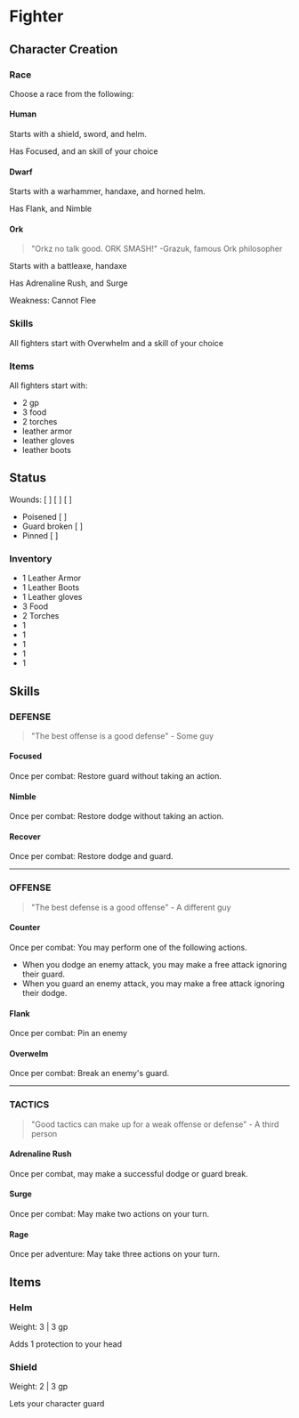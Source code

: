 # Fighter

## Character Creation

### Race

Choose a race from the following:

#### Human

Starts with a shield, sword, and helm.

Has Focused, and an skill of your choice

#### Dwarf

Starts with a warhammer, handaxe, and horned helm.

Has Flank, and Nimble



#### Ork

> "Orkz no talk good. ORK SMASH!" -Grazuk, famous Ork philosopher

Starts with a battleaxe, handaxe 

Has Adrenaline Rush, and Surge

Weakness: Cannot Flee

### Skills

All fighters start with Overwhelm and a skill of your choice

### Items

All fighters start with:

* 2 gp
* 3 food
* 2 torches
* leather armor
* leather gloves
* leather boots

## Status

Wounds: [ ] [ ] [ ]

* Poisened [ ]
* Guard broken [ ]
* Pinned [ ]

### Inventory
* 1 Leather Armor
* 1 Leather Boots
* 1 Leather gloves
* 3 Food
* 2 Torches
* 1
* 1
* 1
* 1
* 1

## Skills

### DEFENSE

> "The best offense is a good defense" - Some guy

#### Focused

Once per combat: Restore guard without taking an action.

#### Nimble

Once per combat: Restore dodge without taking an action.

#### Recover

Once per combat: Restore dodge and guard.

---

### OFFENSE

> "The best defense is a good offense" - A different guy

#### Counter

Once per combat:  You may perform one of the following actions.

* When you dodge an enemy attack, you may make a free attack ignoring their guard.
* When you guard an enemy attack, you may make a free attack ignoring their dodge.

#### Flank

Once per combat: Pin an enemy

#### Overwelm

Once per combat: Break an enemy's guard.

---

### TACTICS

> "Good tactics can make up for a weak offense or defense" - A third person

#### Adrenaline Rush

Once per combat, may make a successful dodge or guard break.

#### Surge

Once per combat: May make two actions on your turn.

#### Rage

Once per adventure: May take three actions on your turn.

## Items

### Helm

Weight: 3 | 3 gp

Adds 1 protection to your head

### Shield

Weight: 2 | 3 gp

Lets your character guard
